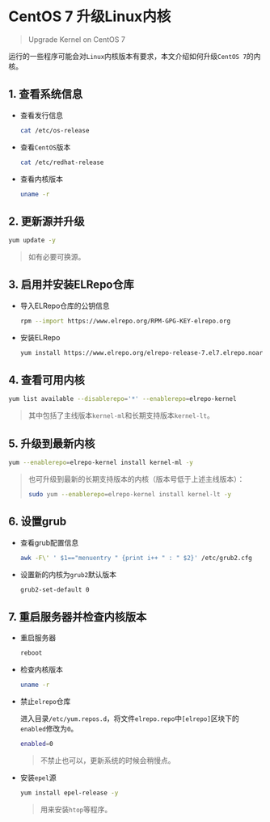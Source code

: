 # CentOS 7 升级Linux内核

> Upgrade Kernel on CentOS 7

运行的一些程序可能会对`Linux`内核版本有要求，本文介绍如何升级`CentOS 7`的内核。

## 1. 查看系统信息

- 查看发行信息
  
  ```bash
  cat /etc/os-release
  ```

- 查看`CentOS`版本
  
  ```bash
  cat /etc/redhat-release
  ```

- 查看内核版本
  
  ```bash
  uname -r
  ```

## 2. 更新源并升级

```bash
yum update -y
```

> 如有必要可换源。

## 3. 启用并安装ELRepo仓库

- 导入ELRepo仓库的公钥信息
  
  ```bash
  rpm --import https://www.elrepo.org/RPM-GPG-KEY-elrepo.org
  ```

- 安装ELRepo
  
  ```bash
  yum install https://www.elrepo.org/elrepo-release-7.el7.elrepo.noarch.rpm
  ```

## 4. 查看可用内核

```bash
yum list available --disablerepo='*' --enablerepo=elrepo-kernel
```

> 其中包括了主线版本`kernel-ml`和长期支持版本`kernel-lt`。

## 5. 升级到最新内核

```bash
yum --enablerepo=elrepo-kernel install kernel-ml -y
```

> 也可升级到最新的长期支持版本的内核（版本号低于上述主线版本）：
> 
> ```bash
> sudo yum --enablerepo=elrepo-kernel install kernel-lt -y
> ```

## 6. 设置grub

- 查看grub配置信息
  
  ```bash
  awk -F\' ' $1=="menuentry " {print i++ " : " $2}' /etc/grub2.cfg
  ```

- 设置新的内核为`grub2`默认版本
  
  ```bash
  grub2-set-default 0
  ```

## 7. 重启服务器并检查内核版本

- 重启服务器
  
  ```bash
  reboot
  ```

- 检查内核版本
  
  ```bash
  uname -r
  ```

- 禁止`elrepo`仓库
  
  进入目录`/etc/yum.repos.d`，将文件`elrepo.repo`中`[elrepo]`区块下的`enabled`修改为`0`。
  
  ```bash
  enabled=0
  ```
  
  > 不禁止也可以，更新系统的时候会稍慢点。

- 安装`epel`源
  
  ```bash
  yum install epel-release -y 
  ```
  
  > 用来安装`htop`等程序。
